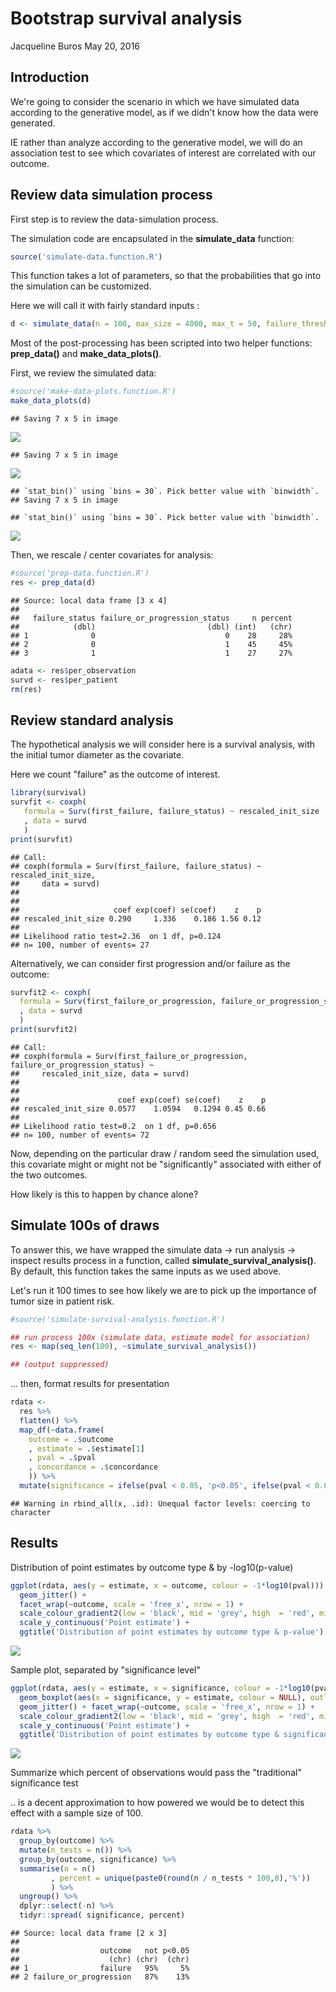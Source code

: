 Bootstrap survival analysis
================
Jacqueline Buros
May 20, 2016

Introduction
------------

We're going to consider the scenario in which we have simulated data according to the generative model, as if we didn't know how the data were generated.

IE rather than analyze according to the generative model, we will do an association test to see which covariates of interest are correlated with our outcome.

Review data simulation process
------------------------------

First step is to review the data-simulation process.

The simulation code are encapsulated in the **simulate\_data** function:

``` r
source('simulate-data.function.R')
```

This function takes a lot of parameters, so that the probabilities that go into the simulation can be customized.

Here we will call it with fairly standard inputs :

``` r
d <- simulate_data(n = 100, max_size = 4000, max_t = 50, failure_threshold = 4, progression_threshold = 3)
```

Most of the post-processing has been scripted into two helper functions: **prep\_data()** and **make\_data\_plots()**.

First, we review the simulated data:

``` r
#source('make-data-plots.function.R')
make_data_plots(d)
```

    ## Saving 7 x 5 in image

![](test-survival-analysis-bootstrap_files/figure-markdown_github/plot-1.png)<!-- -->

    ## Saving 7 x 5 in image

![](test-survival-analysis-bootstrap_files/figure-markdown_github/plot-2.png)<!-- -->

    ## `stat_bin()` using `bins = 30`. Pick better value with `binwidth`.
    ## Saving 7 x 5 in image

    ## `stat_bin()` using `bins = 30`. Pick better value with `binwidth`.

![](test-survival-analysis-bootstrap_files/figure-markdown_github/plot-3.png)<!-- -->

Then, we rescale / center covariates for analysis:

``` r
#source('prep-data.function.R')
res <- prep_data(d)
```

    ## Source: local data frame [3 x 4]
    ## 
    ##   failure_status failure_or_progression_status     n percent
    ##            (dbl)                         (dbl) (int)   (chr)
    ## 1              0                             0    28     28%
    ## 2              0                             1    45     45%
    ## 3              1                             1    27     27%

``` r
adata <- res$per_observation
survd <- res$per_patient
rm(res)
```

Review standard analysis
------------------------

The hypothetical analysis we will consider here is a survival analysis, with the initial tumor diameter as the covariate.

Here we count "failure" as the outcome of interest.

``` r
library(survival)
survfit <- coxph(
   formula = Surv(first_failure, failure_status) ~ rescaled_init_size
   , data = survd
   )
print(survfit)
```

    ## Call:
    ## coxph(formula = Surv(first_failure, failure_status) ~ rescaled_init_size, 
    ##     data = survd)
    ## 
    ## 
    ##                     coef exp(coef) se(coef)    z    p
    ## rescaled_init_size 0.290     1.336    0.186 1.56 0.12
    ## 
    ## Likelihood ratio test=2.36  on 1 df, p=0.124
    ## n= 100, number of events= 27

Alternatively, we can consider first progression and/or failure as the outcome:

``` r
survfit2 <- coxph(
  formula = Surv(first_failure_or_progression, failure_or_progression_status) ~ rescaled_init_size
  , data = survd
  )
print(survfit2)
```

    ## Call:
    ## coxph(formula = Surv(first_failure_or_progression, failure_or_progression_status) ~ 
    ##     rescaled_init_size, data = survd)
    ## 
    ## 
    ##                      coef exp(coef) se(coef)    z    p
    ## rescaled_init_size 0.0577    1.0594   0.1294 0.45 0.66
    ## 
    ## Likelihood ratio test=0.2  on 1 df, p=0.656
    ## n= 100, number of events= 72

Now, depending on the particular draw / random seed the simulation used, this covariate might or might not be "significantly" associated with either of the two outcomes.

How likely is this to happen by chance alone?

Simulate 100s of draws
----------------------

To answer this, we have wrapped the simulate data -&gt; run analysis -&gt; inspect results process in a function, called **simulate\_survival\_analysis()**. By default, this function takes the same inputs as we used above.

Let's run it 100 times to see how likely we are to pick up the importance of tumor size in patient risk.

``` r
#source('simulate-survival-analysis.function.R')

## run process 100x (simulate data, estimate model for association)
res <- map(seq_len(100), ~simulate_survival_analysis())

## (output suppressed)
```

... then, format results for presentation

``` r
rdata <- 
  res %>% 
  flatten() %>% 
  map_df(~data.frame(
    outcome = .$outcome
    , estimate = .$estimate[1]
    , pval = .$pval
    , concordance = .$concordance
    )) %>%
  mutate(significance = ifelse(pval < 0.05, 'p<0.05', ifelse(pval < 0.01, 'p<0.01', 'not')))
```

    ## Warning in rbind_all(x, .id): Unequal factor levels: coercing to character

Results
-------

Distribution of point estimates by outcome type & by -log10(p-value)

``` r
ggplot(rdata, aes(y = estimate, x = outcome, colour = -1*log10(pval))) + 
  geom_jitter() + 
  facet_wrap(~outcome, scale = 'free_x', nrow = 1) + 
  scale_colour_gradient2(low = 'black', mid = 'grey', high  = 'red', midpoint = -1 * log10(0.05)) +
  scale_y_continuous('Point estimate') +
  ggtitle('Distribution of point estimates by outcome type & p-value')
```

![](test-survival-analysis-bootstrap_files/figure-markdown_github/plot-est1-1.png)<!-- -->

Sample plot, separated by "significance level"

``` r
ggplot(rdata, aes(y = estimate, x = significance, colour = -1*log10(pval))) + 
  geom_boxplot(aes(x = significance, y = estimate, colour = NULL), outlier.size = 0) + 
  geom_jitter() + facet_wrap(~outcome, scale = 'free_x', nrow = 1) + 
  scale_colour_gradient2(low = 'black', mid = 'grey', high  = 'red', midpoint = -1 * log10(0.05)) +
  scale_y_continuous('Point estimate') +
  ggtitle('Distribution of point estimates by outcome type & significance level')
```

![](test-survival-analysis-bootstrap_files/figure-markdown_github/plot-est2-1.png)<!-- -->

Summarize which percent of observations would pass the "traditional" significance test

.. is a decent approximation to how powered we would be to detect this effect with a sample size of 100.

``` r
rdata %>%
  group_by(outcome) %>%
  mutate(n_tests = n()) %>%
  group_by(outcome, significance) %>%
  summarise(n = n()
         , percent = unique(paste0(round(n / n_tests * 100,0),'%'))
         ) %>%
  ungroup() %>%
  dplyr::select(-n) %>%
  tidyr::spread( significance, percent)
```

    ## Source: local data frame [2 x 3]
    ## 
    ##                  outcome   not p<0.05
    ##                    (chr) (chr)  (chr)
    ## 1                failure   95%     5%
    ## 2 failure_or_progression   87%    13%
